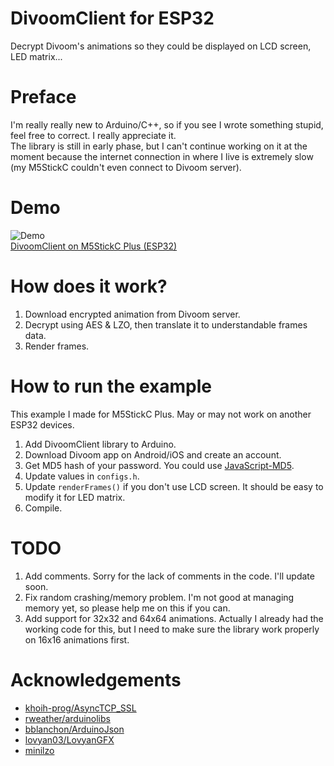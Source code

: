 # DivoomClient for ESP32
Decrypt Divoom's animations so they could be displayed on LCD screen, LED matrix...

# Preface
I'm really really new to Arduino/C++, so if you see I wrote something stupid, feel free to correct. I really appreciate it.  
The library is still in early phase, but I can't continue working on it at the moment because the internet connection in where I live is extremely slow (my M5StickC couldn't even connect to Divoom server).

# Demo
![Demo](https://user-images.githubusercontent.com/96280/216748757-42c2a993-e91c-4c64-8567-b1f133772bcc.gif)  
[DivoomClient on M5StickC Plus (ESP32)](https://youtube.com/watch/gyZQLm-OVRY)

# How does it work?
1. Download encrypted animation from Divoom server.
2. Decrypt using AES & LZO, then translate it to understandable frames data.
3. Render frames.

# How to run the example
This example I made for M5StickC Plus. May or may not work on another ESP32 devices.

1. Add DivoomClient library to Arduino.
2. Download Divoom app on Android/iOS and create an account.
3. Get MD5 hash of your password. You could use [JavaScript-MD5](https://blueimp.github.io/JavaScript-MD5/).
4. Update values in `configs.h`.
5. Update `renderFrames()` if you don't use LCD screen. It should be easy to modify it for LED matrix.
5. Compile.

# TODO
1. Add comments. Sorry for the lack of comments in the code. I'll update soon.
2. Fix random crashing/memory problem. I'm not good at managing memory yet, so please help me on this if you can.
3. Add support for 32x32 and 64x64 animations. Actually I already had the working code for this, but I need to make sure the library work properly on 16x16 animations first.

# Acknowledgements
- [khoih-prog/AsyncTCP_SSL](https://github.com/khoih-prog/AsyncTCP_SSL)
- [rweather/arduinolibs](https://github.com/rweather/arduinolibs)
- [bblanchon/ArduinoJson](https://github.com/bblanchon/ArduinoJson)
- [lovyan03/LovyanGFX](https://github.com/lovyan03/LovyanGFX)
- [minilzo](http://www.oberhumer.com/opensource/lzo/)
